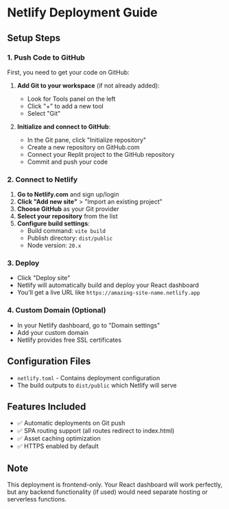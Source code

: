 # Netlify Deployment Guide

## Setup Steps

### 1. Push Code to GitHub
First, you need to get your code on GitHub:

1. **Add Git to your workspace** (if not already added):
   - Look for Tools panel on the left
   - Click "+" to add a new tool
   - Select "Git"

2. **Initialize and connect to GitHub**:
   - In the Git pane, click "Initialize repository"
   - Create a new repository on GitHub.com
   - Connect your Replit project to the GitHub repository
   - Commit and push your code

### 2. Connect to Netlify

1. **Go to Netlify.com** and sign up/login
2. **Click "Add new site"** > "Import an existing project"
3. **Choose GitHub** as your Git provider
4. **Select your repository** from the list
5. **Configure build settings**:
   - Build command: `vite build`
   - Publish directory: `dist/public`
   - Node version: `20.x`

### 3. Deploy

- Click "Deploy site"
- Netlify will automatically build and deploy your React dashboard
- You'll get a live URL like `https://amazing-site-name.netlify.app`

### 4. Custom Domain (Optional)

- In your Netlify dashboard, go to "Domain settings"
- Add your custom domain
- Netlify provides free SSL certificates

## Configuration Files

- `netlify.toml` - Contains deployment configuration
- The build outputs to `dist/public` which Netlify will serve

## Features Included

- ✅ Automatic deployments on Git push
- ✅ SPA routing support (all routes redirect to index.html)
- ✅ Asset caching optimization
- ✅ HTTPS enabled by default

## Note

This deployment is frontend-only. Your React dashboard will work perfectly, but any backend functionality (if used) would need separate hosting or serverless functions.